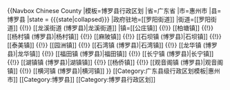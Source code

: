 {{Navbox Chinese County
|模板=博罗县行政区划
|省=广东省
|市=惠州市
|县=博罗县
|state = {{{state<includeonly>|collapsed</includeonly>}}}
|政府驻地=[[罗阳街道]]
|街道=[[罗阳街道]] {{!}} [[龙溪街道 (博罗县)|龙溪街道]]
|镇=[[公庄镇]] {{!}} [[柏塘镇]] {{!}} [[杨村镇 (博罗县)|杨村镇]] {{!}} [[麻陂镇]] {{!}} [[石坝镇 (博罗县)|石坝镇]] {{!}} [[泰美镇]] {{!}} [[园洲镇]] {{!}} [[石湾镇 (博罗县)|石湾镇]] {{!}} [[龙华镇 (博罗县)|龙华镇]] {{!}} [[福田镇 (博罗县)|福田镇]] {{!}} [[长宁镇 (博罗县)|长宁镇]] {{!}} [[湖镇镇 (博罗县)|湖镇镇]] {{!}} [[杨侨镇]] {{!}} [[观音阁镇 (博罗县)|观音阁镇]] {{!}} [[横河镇 (博罗县)|横河镇]]
}}<noinclude> 
[[Category:广东县级行政区划模板|惠州市]]
[[Category:博罗县]]
[[Category:博罗县行政区划]]
</noinclude>